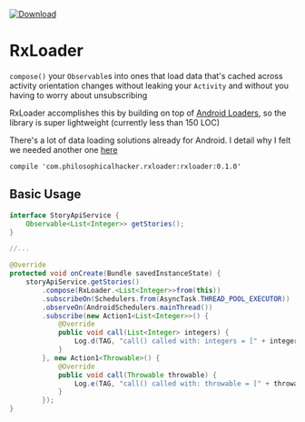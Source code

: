 [ ![Download](https://api.bintray.com/packages/kmdupr33/RxLoader/com.philosophicalhacker.rxloader%3Arxloader/images/download.svg) ](https://bintray.com/kmdupr33/RxLoader/com.philosophicalhacker.rxloader%3Arxloader/_latestVersion)

# RxLoader

`compose()` your `Observable`s into ones that load data that's cached across activity orientation changes without leaking your `Activity` and without you having to worry about unsubscribing

RxLoader accomplishes this by building on top of [Android Loaders](https://developer.android.com/guide/components/loaders.html), so the library is super lightweight (currently less than 150 LOC)

There's a lot of data loading solutions already for Android. I detail why I felt we needed another one [here](http://www.philosophicalhacker.com/post/rxloader-boilerplate-free-data-loading-with-loaders-and-rxjava)

`compile 'com.philosophicalhacker.rxloader:rxloader:0.1.0'`

## Basic Usage

```java
interface StoryApiService {
    Observable<List<Integer>> getStories();
}

//...

@Override
protected void onCreate(Bundle savedInstanceState) {
    storyApiService.getStories()
        .compose(RxLoader.<List<Integer>>from(this))
        .subscribeOn(Schedulers.from(AsyncTask.THREAD_POOL_EXECUTOR))
        .observeOn(AndroidSchedulers.mainThread())
        .subscribe(new Action1<List<Integer>>() {
            @Override
            public void call(List<Integer> integers) {
                Log.d(TAG, "call() called with: integers = [" + integers + "]");
            }
        }, new Action1<Throwable>() {
            @Override
            public void call(Throwable throwable) {
                Log.e(TAG, "call() called with: throwable = [" + throwable + "]");
            }
        });
}
```
